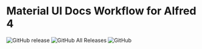 # Material UI Docs Workflow for Alfred 4

![GitHub release](https://img.shields.io/github/release/alfonmga/mui-docs-alfred-worflow.svg)
![GitHub All Releases](https://img.shields.io/github/downloads/alfonmga/mui-docs-alfred-worflow/total.svg)
![GitHub](https://img.shields.io/github/alfonmga/mui-docs-alfred-worflow.svg)
